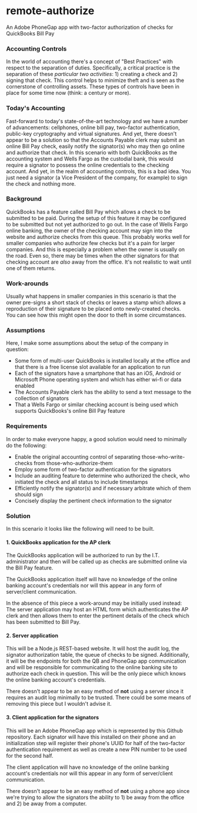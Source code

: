 # remote-authorize
An Adobe PhoneGap app with two-factor authorization of checks for QuickBooks Bill Pay

### Accounting Controls

In the world of accounting there's a concept of "Best Practices" with respect to the separation of duties.  Specifically, a critical practice is the separation of these *particular two activities*:  1) creating a check and 2) signing that check.  This control helps to minimize theft and is seen as the cornerstone of controlling assets.  These types of controls have been in place for some time now (think: a century or more).

### Today's Accounting

Fast-forward to today's state-of-the-art technology and we have a number of advancements:  cellphones, online bill pay, two-factor authentication, public-key cryptography and virtual signatures.  And yet, there doesn't appear to be a solution so that the Accounts Payable clerk may submit an online Bill Pay check, easily notify the signator(s) who may then go online and authorize that check.  In this scenario with both QuickBooks as the accounting system and Wells Fargo as the custodial bank, this would require a signator to possess the online credentials to the checking account.  And yet, in the realm of accounting controls, this is a bad idea.  You just need a signator (a Vice President of the company, for example) to sign the check and nothing more.

### Background

QuickBooks has a feature called Bill Pay which allows a check to be submitted to be paid.  During the setup of this feature it may be configured to be submitted but not yet authorized to go out.  In the case of Wells Fargo online banking, the owner of the checking account may sign into the website and authorize checks from this queue.  This probably works well for smaller companies who authorize few checks but it's a pain for larger companies.  And this is especially a problem when the owner is usually on the road.  Even so, there may be times when the other signators for that checking account are *also* away from the office.  It's not realistic to wait until one of them returns.

### Work-arounds

Usually what happens in smaller companies in this scenario is that the owner pre-signs a short stack of checks or leaves a stamp which allows a reproduction of their signature to be placed onto newly-created checks.  You can see how this might open the door to theft in some circumstances.

### Assumptions

Here, I make some assumptions about the setup of the company in question:

* Some form of multi-user QuickBooks is installed locally at the office and that there is a free license slot available for an application to run
* Each of the signators have a smartphone that has an iOS, Android or Microsoft Phone operating system and which has either wi-fi or data enabled
* The Accounts Payable clerk has the ability to send a text message to the collection of signators
* That a Wells Fargo or similar checking account is being used which supports QuickBooks's online Bill Pay feature

### Requirements

In order to make everyone happy, a good solution would need to minimally do the following:

* Enable the original accounting control of separating those-who-write-checks from those-who-authorize-them
* Employ some form of two-factor authentication for the signators
* Include an auditing feature to determine who authorized the check, who initiated the check and all status to include timestamps
* Efficiently notify the signator(s) and if necessary arbitrate which of them should sign
* Concisely display the pertinent check information to the signator

### Solution

In this scenario it looks like the following will need to be built.

#### 1. QuickBooks application for the AP clerk

The QuickBooks application will be authorized to run by the I.T. administrator and then will be called up as checks are submitted online via the Bill Pay feature.

The QuickBooks application itself will have no knowledge of the online banking account's credentials nor will this appear in any form of server/client communication.

In the absence of this piece a work-around may be initially used instead: The server application may host an HTML form which authenticates the AP clerk and then allows them to enter the pertinent details of the check which has been submitted to Bill Pay.

#### 2. Server application

This will be a Node.js REST-based website.  It will host the audit log, the signator authorization table, the queue of checks to be signed.  Additionally, it will be the endpoints for both the QB and PhoneGap app communication and will be responsible for communicating to the online banking site to authorize each check in question.  This will be the only piece which knows the online banking account's credentials.

There doesn't appear to be an easy method of **not** using a server since it requires an audit log minimally to be trusted.  There could be some means of removing this piece but I wouldn't advise it.

#### 3. Client application for the signators

This will be an Adobe PhoneGap app which is represented by this Github repository.  Each signator will have this installed on their phone and an initialization step will register their phone's UUID for half of the two-factor authentication requirement as well as create a new PIN number to be used for the second half.

The client application will have no knowledge of the online banking account's credentials nor will this appear in any form of server/client communication.

There doesn't appear to be an easy method of **not** using a phone app since we're trying to allow the signators the ability to 1) be away from the office and 2) be away from a computer.